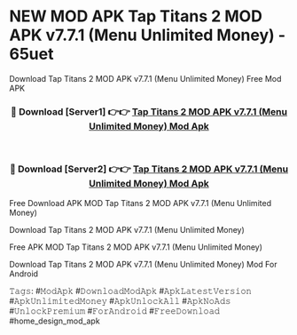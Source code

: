 # NEW MOD APK Tap Titans 2 MOD APK v7.7.1 (Menu Unlimited Money) - 65uet
Download Tap Titans 2 MOD APK v7.7.1 (Menu Unlimited Money) Free Mod APK

<div align="center">
<h3>🔴 Download [Server1] 👉👉 <a href="https://apk-comot.site?title=Tap_Titans_2_MOD_APK_v7.7.1_(Menu_Unlimited_Money)">Tap Titans 2 MOD APK v7.7.1 (Menu Unlimited Money) Mod Apk</a></h3><br>

<h3>🔴 Download [Server2] 👉👉 <a href="https://apk-comot.site?title=Tap_Titans_2_MOD_APK_v7.7.1_(Menu_Unlimited_Money)">Tap Titans 2 MOD APK v7.7.1 (Menu Unlimited Money) Mod Apk</a></h3>
</div>


Free Download APK MOD Tap Titans 2 MOD APK v7.7.1 (Menu Unlimited Money)

Download Tap Titans 2 MOD APK v7.7.1 (Menu Unlimited Money) 

Free APK MOD Tap Titans 2 MOD APK v7.7.1 (Menu Unlimited Money) 

Download Tap Titans 2 MOD APK v7.7.1 (Menu Unlimited Money) Mod For Android

𝚃𝚊𝚐𝚜: #𝙼𝚘𝚍𝙰𝚙𝚔 #𝙳𝚘𝚠𝚗𝚕𝚘𝚊𝚍𝙼𝚘𝚍𝙰𝚙𝚔 #𝙰𝚙𝚔𝙻𝚊𝚝𝚎𝚜𝚝𝚅𝚎𝚛𝚜𝚒𝚘𝚗 #𝙰𝚙𝚔𝚄𝚗𝚕𝚒𝚖𝚒𝚝𝚎𝚍𝙼𝚘𝚗𝚎𝚢 #𝙰𝚙𝚔𝚄𝚗𝚕𝚘𝚌𝚔𝙰𝚕𝚕 #𝙰𝚙𝚔𝙽𝚘𝙰𝚍𝚜 #𝚄𝚗𝚕𝚘𝚌𝚔𝙿𝚛𝚎𝚖𝚒𝚞𝚖 #𝙵𝚘𝚛𝙰𝚗𝚍𝚛𝚘𝚒𝚍 #𝙵𝚛𝚎𝚎𝙳𝚘𝚠𝚗𝚕𝚘𝚊𝚍 #home_design_mod_apk